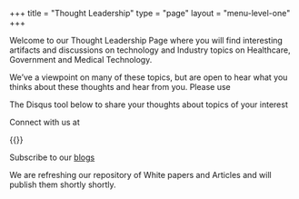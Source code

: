 +++
title = "Thought Leadership"
type  = "page"
layout = "menu-level-one"
+++

Welcome to our Thought Leadership Page where you will find interesting artifacts and discussions on technology and Industry topics on Healthcare, Government and Medical Technology.

We’ve a viewpoint on many of these topics, but are open to hear what you thinks about these thoughts and hear from you. Please use

The Disqus tool below to share your thoughts about topics of your interest

Connect with us at

{{<social>}}


Subscribe to our [blogs](/blog)

We are refreshing our repository of White papers and Articles and will publish them shortly shortly.